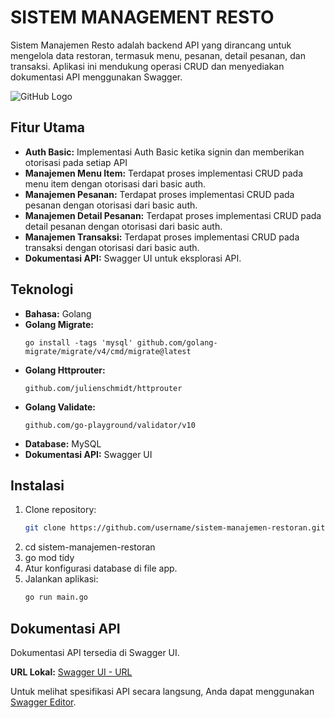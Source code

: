 # SISTEM MANAGEMENT RESTO
Sistem Manajemen Resto adalah backend API yang dirancang untuk mengelola data restoran, termasuk menu, pesanan, detail pesanan, dan transaksi. Aplikasi ini mendukung operasi CRUD dan menyediakan dokumentasi API menggunakan Swagger.

![GitHub Logo](https://cdn.prod.website-files.com/6100d0111a4ed76bc1b9fd54/62217e885f52b860da9f00cc_Apa%20Itu%20Golang%3F%20Apa%20Saja%20Fungsi%20Dan%20Keunggulannya%20-%20Binar%20Academy.jpeg)

## Fitur Utama
- **Auth Basic:** Implementasi Auth Basic ketika signin dan memberikan otorisasi pada setiap API   
- **Manajemen Menu Item:** Terdapat proses implementasi CRUD pada menu item dengan otorisasi dari basic auth.
- **Manajemen Pesanan:** Terdapat proses implementasi CRUD pada pesanan dengan otorisasi dari basic auth.
- **Manajemen Detail Pesanan:** Terdapat proses implementasi CRUD pada detail pesanan dengan otorisasi dari basic auth.
- **Manajemen Transaksi:** Terdapat proses implementasi CRUD pada transaksi dengan otorisasi dari basic auth.
- **Dokumentasi API:** Swagger UI untuk eksplorasi API.

## Teknologi
- **Bahasa:** Golang
- **Golang Migrate:**
    ```bach
    go install -tags 'mysql' github.com/golang-migrate/migrate/v4/cmd/migrate@latest
- **Golang Httprouter:**
    ```bach
    github.com/julienschmidt/httprouter
- **Golang Validate:**
    ```bach
    github.com/go-playground/validator/v10
- **Database:** MySQL
- **Dokumentasi API:** Swagger UI

## Instalasi
1. Clone repository:
   ```bash
   git clone https://github.com/username/sistem-manajemen-restoran.git

2. cd sistem-manajemen-restoran
3. go mod tidy
4. Atur konfigurasi database di file app.
5. Jalankan aplikasi:
    ```bash
    go run main.go

## Dokumentasi API
Dokumentasi API tersedia di Swagger UI.

**URL Lokal:** [Swagger UI - URL](http://localhost:3000/swagger/index.html)

Untuk melihat spesifikasi API secara langsung, Anda dapat menggunakan [Swagger Editor](https://editor.swagger.io/).